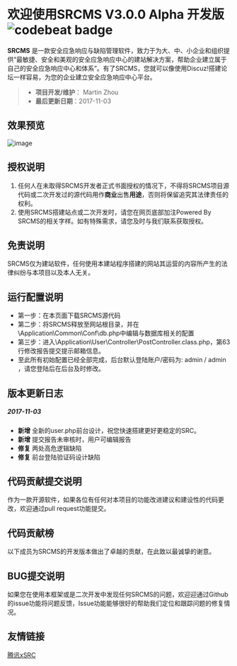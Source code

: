 # 欢迎使用SRCMS V3.0.0 Alpha 开发版 ![codebeat badge](https://codebeat.co/badges/67e58b6d-bc89-4f22-ba8f-7668a9c15c5a)

**SRCMS** 是一款安全应急响应与缺陷管理软件，致力于为大、中、小企业和组织提供“最敏捷、安全和美观的安全应急响应中心的建站解决方案，帮助企业建立属于自己的安全应急响应中心和体系”。有了SRCMS，您就可以像使用Discuz!搭建论坛一样容易，为您的企业建立安全应急响应中心平台。

> * **项目开发/维护**： Martin Zhou
> * **最后更新日期**：2017-11-03

## 效果预览
![image](https://s1.ax2x.com/2017/11/03/BIFzR.png)

## 授权说明
1. 任何人在未取得SRCMS开发者正式书面授权的情况下，不得将SRCMS项目源代码或二次开发过的源代码用作**商业**出售**用途**，否则将保留追究其法律责任的权利。 
2. 使用SRCMS搭建站点或二次开发时，请您在网页底部加注Powered By SRCMS的相关字样。如有特殊需求，请您及时与我们联系获取授权。


## 免责说明
SRCMS仅为建站软件，任何使用本建站程序搭建的网站其运营的内容所产生的法律纠纷与本项目以及本人无关。


## 运行配置说明
* 第一步：在本页面下载SRCMS源代码
* 第二步：将SRCMS释放至网站根目录，并在\Application\Common\Conf\db.php中编辑与数据库相关的配置
* 第三步：进入\Application\User\Controller\PostController.class.php，第63行修改报告提交提示邮箱信息。
* 至此所有初始配置已经全部完成，后台默认登陆账户/密码为: admin / admin ，请您登陆后在后台及时修改。


## 版本更新日志

##### 2017-11-03
* **新增** 全新的user.php前台设计，祝您快速搭建更好更稳定的SRC。
* **新增** 提交报告未审核时，用户可编辑报告
* **修复** 两处高危逻辑缺陷
* **修复** 前台登陆验证码设计缺陷


## 代码贡献提交说明
作为一款开源软件，如果各位有任何对本项目的功能改进建议和建设性的代码更改，欢迎通过pull request功能提交。


## 代码贡献榜
以下成员为SRCMS的开发版本做出了卓越的贡献，在此致以最诚挚的谢意。


## BUG提交说明
如果您在使用本框架或是二次开发中发现任何SRCMS的问题，欢迎迎通过Github的issue功能将问题反馈，Issue功能能够很好的帮助我们定位和跟踪问题的修复情况。 


## 友情链接
[腾讯xSRC](https://security.tencent.com/index.php/xsrc)

